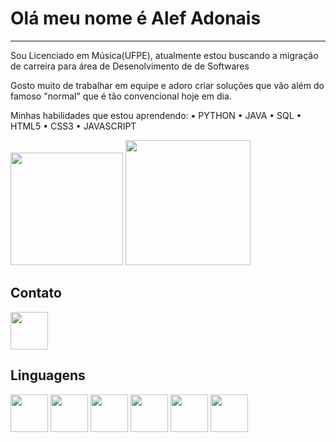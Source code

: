 # Olá meu nome é Alef Adonais

---

Sou Licenciado em Música(UFPE), atualmente estou buscando a migração de carreira para área de Desenolvimento de de Softwares

Gosto muito de trabalhar em equipe e adoro criar soluções que vão além do famoso "normal" que é tão convencional hoje em dia.

Minhas habilidades que estou aprendendo:
• PYTHON
• JAVA
• SQL
• HTML5
• CSS3
• JAVASCRIPT

<div>
<img height="180em" src="https://github-readme-stats.vercel.app/api?username=alefadonais5&theme=dark&show_icons=true=transparent">

<img height="200em" src="https://github-readme-stats.vercel.app/api/top-langs/?username=alefadonais5&size_weight=0.5&count_weight=0.5">
</div>

## Contato

<a herf="https://www.linkedin.com/in/alefadonais/">
    <img src="https://cdn.jsdelivr.net/gh/devicons/devicon/icons/linkedin/linkedin-original.svg" align="center" heigth="50" width="60">
</a>

## Linguagens

<div>

<img src="https://cdn.jsdelivr.net/gh/devicons/devicon/icons/html5/html5-original.svg" align="center" heigth="50" width="60"/>

<img src="https://cdn.jsdelivr.net/gh/devicons/devicon/icons/css3/css3-original.svg" align="center" heigth="50" width="60"/>  


<img src="https://cdn.jsdelivr.net/gh/devicons/devicon/icons/javascript/javascript-original.svg" align="center" heigth="50" width="60"/>


<img src="https://cdn.jsdelivr.net/gh/devicons/devicon/icons/mysql/mysql-original-wordmark.svg" align="center" heigth="50" width="60"/>


<img src="https://cdn.jsdelivr.net/gh/devicons/devicon/icons/java/java-original-wordmark.svg" align="center" heigth="50" width="60"/>


<img src="https://cdn.jsdelivr.net/gh/devicons/devicon/icons/python/python-original-wordmark.svg" align="center" heigth="50" width="60" />
           
          
</div>
